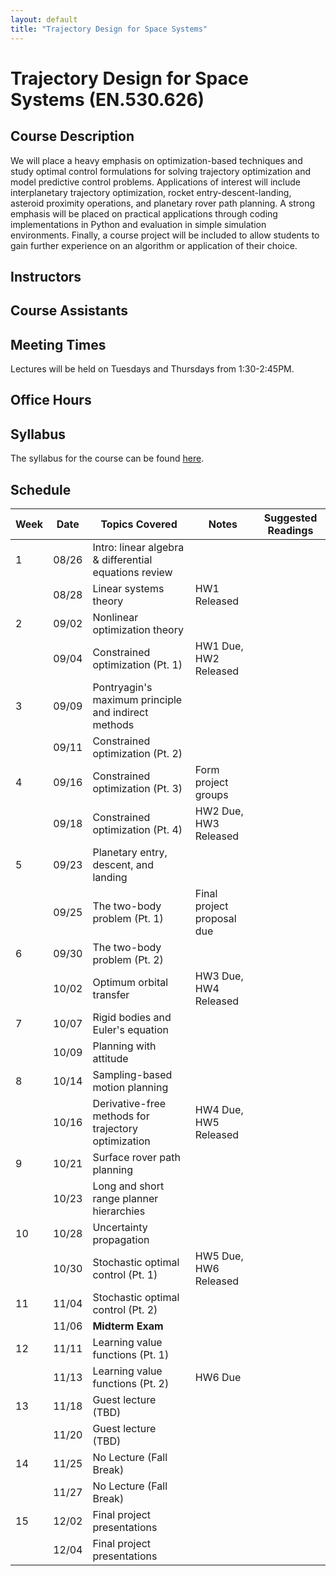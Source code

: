 ```yaml
---
layout: default
title: "Trajectory Design for Space Systems"
---
```


# Trajectory Design for Space Systems (EN.530.626)

## Course Description
We will place a heavy emphasis on optimization-based techniques and study optimal control formulations for solving trajectory optimization and model predictive control problems.
Applications of interest will include interplanetary trajectory optimization, rocket entry-descent-landing, asteroid proximity operations, and planetary rover path planning.
A strong emphasis will be placed on practical applications through coding implementations in Python and evaluation in simple simulation environments.
Finally, a course project will be included to allow students to gain further experience on an algorithm or application of their choice.

## Instructors 

## Course Assistants 

## Meeting Times
Lectures will be held on Tuesdays and Thursdays from  1:30-2:45PM.

## Office Hours 

## Syllabus
The syllabus for the course can be found [here](./assets/pdf/syllabus.pdf).

## Schedule

| Week | Date   | Topics Covered                                   | Notes                       | Suggested Readings |
|------|--------|--------------------------------------------------|-----------------------------|--------------------|
| 1    | 08/26  | Intro: linear algebra & differential equations review |                             |                    |
|      | 08/28  | Linear systems theory                            | HW1 Released                |                    |
| 2    | 09/02  | Nonlinear optimization theory                    |                             |                    |
|      | 09/04  | Constrained optimization (Pt. 1)                 | HW1 Due, HW2 Released       |                    |
| 3    | 09/09  | Pontryagin's maximum principle and indirect methods |                          |                    |
|      | 09/11  | Constrained optimization (Pt. 2)                 |                             |                    |
| 4    | 09/16  | Constrained optimization (Pt. 3)                 | Form project groups         |                    |
|      | 09/18  | Constrained optimization (Pt. 4)                 | HW2 Due, HW3 Released       |                    |
| 5    | 09/23  | Planetary entry, descent, and landing            |                             |                    |
|      | 09/25  | The two-body problem (Pt. 1)                     | Final project proposal due  |                    |
| 6    | 09/30  | The two-body problem (Pt. 2)                     |                             |                    |
|      | 10/02  | Optimum orbital transfer                         | HW3 Due, HW4 Released       |                    |
| 7    | 10/07  | Rigid bodies and Euler's equation                |                             |                    |
|      | 10/09  | Planning with attitude                           |                             |                    |
| 8    | 10/14  | Sampling-based motion planning                   |                             |                    |
|      | 10/16  | Derivative-free methods for trajectory optimization | HW4 Due, HW5 Released    |                    |
| 9    | 10/21  | Surface rover path planning                      |                             |                    |
|      | 10/23  | Long and short range planner hierarchies         |                             |                    |
| 10   | 10/28  | Uncertainty propagation                          |                             |                    |
|      | 10/30  | Stochastic optimal control (Pt. 1)               | HW5 Due, HW6 Released       |                    |
| 11   | 11/04  | Stochastic optimal control (Pt. 2)               |                             |                    |
|      | 11/06  | **Midterm Exam**                                 |                             |                    |
| 12   | 11/11  | Learning value functions (Pt. 1)                 |                             |                    |
|      | 11/13  | Learning value functions (Pt. 2)                 | HW6 Due                     |                    |
| 13   | 11/18  | Guest lecture (TBD)                              |                             |                    |
|      | 11/20  | Guest lecture (TBD)                              |                             |                    |
| 14   | 11/25  | No Lecture (Fall Break)                          |                             |                    |
|      | 11/27  | No Lecture (Fall Break)                          |                             |                    |
| 15   | 12/02  | Final project presentations                      |                             |                    |
|      | 12/04  | Final project presentations                      |                             |                    | 